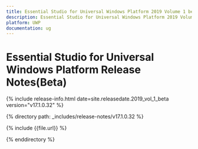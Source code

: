 ```yaml
---
title: Essential Studio for Universal Windows Platform 2019 Volume 1 beta release Release Notes  
description: Essential Studio for Universal Windows Platform 2019 Volume 1 beta release Release Notes  
platform: UWP
documentation: ug
---
```


# Essential Studio for Universal Windows Platform  Release Notes(Beta)  

{% include release-info.html date=site.releasedate.2019_vol_1_beta  version="v17.1.0.32" %} 


{% directory path: _includes/release-notes/v17.1.0.32 %}

{% include {{file.url}} %}

{% enddirectory %}